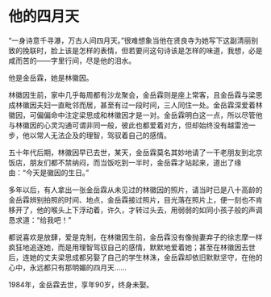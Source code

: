 # 他的四月天

“一身诗意千寻瀑，万古人间四月天。”很难想象当他在贤良寺为她写下这副清丽别致的挽联时，脸上该是怎样的表情，但若要问这句诗该是怎样的味道，我想，必是咸而苦的——字里行间，尽是他的泪水。 

他是金岳霖，她是林徽因。 

林徽因生前，家中几乎每周都有沙龙聚会，金岳霖则是座上常客，且金岳霖与梁思成林徽因夫妇一直毗邻而居，甚至有过一段时间，三人同住一处。金岳霖深爱着林徽因，可偏偏命中注定梁思成和林徽因才是一对。金岳霖明白这一点，所以尽管他与林徽因的心灵沟通可谓非同一般，彼此也都爱着对方，但却始终没有越雷池一步，他以常人无法企及的理智，驾驭着自己的感情。 

五十年代后期，林徽因早已去世，某天，金岳霖莫名其妙地请了一干老朋友到北京饭店，朋友们都不禁纳闷，而当饭吃到一半时，金岳霖才站起来，道出了缘由：“今天是徽因的生日。” 

多年以后，有人拿出一张金岳霖从未见过的林徽因的照片，请当时已是八十高龄的金岳霖辨别拍照的时间、地点，金岳霖接过照片，目光落在照片上，便一刻也不肯移开了，他的喉头上下浮动着，许久，才转过头去，用弱弱的如同小孩子般的声调恳求道：“给我吧！” 

都说喜欢是放肆，爱是克制，在林徽因生前，金岳霖没有像抛妻弃子的徐志摩一样疯狂地追逐她，而是用理智驾驭自己的感情，默默地爱着她；甚至在林徽因去世后，连她的丈夫梁思成都另娶了自己的学生林洙，金岳霖却依旧默默坚守，在他的心中，永远都只有那明媚的四月天…… 

1984年，金岳霖去世，享年90岁，终身未娶。